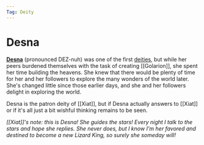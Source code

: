 ```yaml
---
Tag: Deity
---
```

# Desna
**[Desna](https://pathfinderwiki.com/wiki/Desna)** (pronounced DEZ-nuh) was one of the first [deities](https://pathfinderwiki.com/wiki/Deity "Deity"), but while her peers burdened themselves with the task of creating [[Golarion]], she spent her time building the heavens. She knew that there would be plenty of time for her and her followers to explore the many wonders of the world later. She's changed little since those earlier days, and she and her followers delight in exploring the world.

Desna is the patron deity of [[Xiat]], but if Desna actually answers to [[Xiat]] or if it's all just a bit wishful thinking remains to be seen. 

*[[Xiat]]'s note: this is Desna! She guides the stars! Every night I talk to the stars and hope she replies. She never does, but I know I'm her favored and destined to become a new Lizard King, so surely she someday will!* 